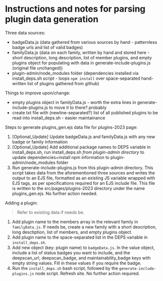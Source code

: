 # Instructions and notes for parsing plugin data generation

Three data sources:
- badgeData.js (data gathered from various sources by hand - patternless badge urls and list of valid badges)
- familyData.js (data on each family, written by hand and stored here - short description, long description, list of member plugins, and empty plugins object for populating with data in generate-include-plugins.js (original file unchanged))
- plugin-admin/node_modules folder (dependencies installed via install_deps.sh script - loops `npm install` over space-separated hand-written list of plugins gathered from github)

Things to improve upon/change:
- empty plugins object in familyData.js - worth the extra lines in generate-include-plugins.js to move it to there? probably
- create txt file with (newline-separated?) list of all published plugins to be read into install_deps.sh - easier maintainance

Steps to generate plugins_gen.ejs data file for plugins-2023 page:
1. [Optional_Update] Update badgeData.js and familyData.js with any new badge or family information
2. [Optional_Update] Add additional package names to DEPS variable in install_deps.sh, run install_deps.sh *from plugin-admin directory* to update dependencies+install npm information to plugin-admin/node_modules folder
3. Run generate-include-plugins.js from this plugin-admin directory. This script takes data from the aforementioned three sources and writes the output to an EJS file, formatted as an existing JS variable wrapped with EJS tags, as per specifications required for an EJS include file. This file is written to the src/pages/plugins-2023 directory under the name plugins_gen.ejs. No further action needed.

Adding a plugin:
> Refer to existing data if needs be.
1. Add plugin name to the members array in the relevant family in `familyData.js`. If needs be, create a new family with a short description, long desctiption, list of members, and empty plugins object.
2. Add plugin name to the space-separated list in the DEPS variable in `install_deps.sh`.
3. Add new object (key: plugin name) to `badgeData.js`. In the value object, include a list of status badges you want to include, and the deepscan_url, deepscan_badge, and maintainability_badge keys with empty string values. Fill in these values if you require the badge.
4. Run the `install_deps.sh` bash script, followed by the `generate-include-plugins.js` node script. Refresh site. No further action required.
